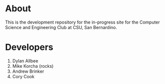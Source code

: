 # About

This is the development repository for the in-progress site for the Computer Science and Engineering Club at CSU, San Bernardino.

# Developers

1. Dylan Allbee
2. Mike Korcha (rocks)
3. Andrew Brinker
4. Cory Cook
